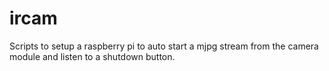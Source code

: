 ircam
=====

Scripts to setup a raspberry pi to auto start a mjpg stream from the camera module and listen to a shutdown button.

